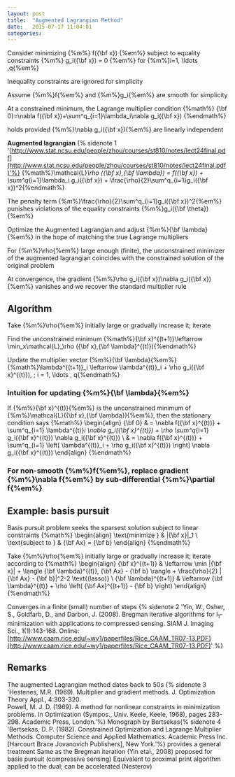 ```yaml
---
layout: post
title:  "Augmented Lagrangian Method"
date:   2015-07-17 11:04:01
categories:
---
```


Consider minimizing {%m%} f({\bf x}) {%em%} subject to equality constraints {%m%} g_i({\bf x}) = 0 {%em%} for {%m%}i=1, \ldots ,q{%em%}

Inequality constraints are ignored for simplicity

Assume {%m%}f{%em%} and {%m%}g_i{%em%} are smooth for simplicity

At a constrained minimum, the Lagrange multiplier condition {%math%}  {\bf 0}=\nabla f({\bf x})+\sum^q_{i=1}\lambda_i\nabla g_i({\bf x})  {%endmath%}

holds provided {%m%}\nabla g_i({\bf x}){%em%} are linearly independent

<!--more-->

**Augmented lagrangian** {% sidenote 1 '[http://www.stat.ncsu.edu/people/zhou/courses/st810/notes/lect24final.pdf](http://www.stat.ncsu.edu/people/zhou/courses/st810/notes/lect24final.pdf)'%}
{%math%}\mathcal{L}_\rho ({\bf x},{\bf \lambda}) = f({\bf x}) + \sum^q_{i=1}\lambda_i g_i({\bf x}) + \frac{\rho}{2}\sum^q_{i=1}g_i({\bf x})^2{%endmath%}

The penalty term {%m%}\frac{\rho}{2}\sum^q_{i=1}g_i({\bf x})^2{%em%} punishes violations of the equality constraints {%m%}g_i({\bf \theta}){%em%}

Optimize the Augmented Lagrangian and adjust {%m%}{\bf \lambda}{%em%} in the hope of matching the true Lagrange multipliers

For {%m%}\rho{%em%} large enough (finite), the unconstrained minimizer of the augmented lagrangian coincides with the constrained solution of the original problem

At convergence, the gradient {%m%}\rho g_i({\bf x})\nabla g_i({\bf x}){%em%} vanishes and we recover the standard multiplier rule

## Algorithm

Take {%m%}\rho{%em%} initially large or gradually increase it; iterate

Find the unconstrained minimum
{%math%}{\bf x}^{(t+1)}\leftarrow \min_x\mathcal{L}_\rho ({\bf x},{\bf \lambda}^{(t)}){%endmath%}

Update the multiplier vector {%m%}{\bf \lambda}{%em%}
{%math%}\lambda^{(t+1)}_i \leftarrow \lambda^{(t)}_i + \rho g_i({\bf x}^{(t)}), \; i = 1, \ldots , q{%endmath%}

### Intuition for updating {%m%}{\bf \lambda}{%em%}

If {%m%}{\bf x}^{(t)}{%em%} is the unconstrained minimum of {%m%}\mathcal{L}({\bf x},{\bf \lambda}){%em%}, then the stationary condition says
{%math%}
\begin{align}
{\bf 0} & = \nabla f({\bf x}^{(t))} + \sum^q_{i=1} \lambda^{(t)}_i \nabla g_i({\bf x}^{(t)}) + \rho \sum^q_{i=1} g_i({\bf x}^{(t)}) \nabla g_i({\bf x}^{(t)}) \\
& = \nabla f({\bf x}^{(t))} + \sum^q_{i=1} \left[ \lambda^{(t)}_i + \rho g_i({\bf x}^{(t)}) \right] \nabla g_i({\bf x}^{(t)})
\end{align}
{%endmath%}

### For non-smooth {%m%}f{%em%}, replace gradient {%m%}\nabla f{%em%} by sub-differential {%m%}\partial f{%em%}

## Example: basis pursuit

Basis pursuit problem seeks the sparsest solution subject to linear constraints
{%math%}
\begin{align}
\text{minimize    } & \|{\bf x}\|_1 \\
\text{subject to    } & {\bf Ax} = {\bf b}
\end{align}
{%endmath%}

Take {%m%}\rho{%em%} initially large or gradually increase it; iterate according to
{%math%}
\begin{align}
{\bf x}^{(t+1)}                 & \leftarrow \min \|{\bf x}\| + \langle {\bf \lambda}^{(t)}, {\bf Ax} - {\bf b} \rangle + \frac{\rho}{2} \|{\bf Ax} - {\bf b}\|^2-2 \text{(lasso)} \\
{\bf \lambda}^{(t+1)} & \leftarrow {\bf \lambda}^{(t)} + \rho \left( {\bf Ax}^{(t+1)} - {\bf b} \right) 
\end{align}
{%endmath%}

Converges in a finite (small) number of steps {% sidenote 2 'Yin, W., Osher, S., Goldfarb, D., and Darbon, J. (2008). Bregman iterative algorithms for l<sub>1</sub>-minimization with applications to compressed sensing. SIAM J. Imaging Sci., 1(1):143-168. Online: [http://www.caam.rice.edu/~wy1/paperfiles/Rice_CAAM_TR07-13.PDF](http://www.caam.rice.edu/~wy1/paperfiles/Rice_CAAM_TR07-13.PDF)' %}

## Remarks

The augmented Lagrangian method dates back to 50s {% sidenote 3 'Hestenes, M.R. (1969). Multiplier and gradient methods. J. Optimization Theory Appl., 4:303-320. <br /> Powell, M. J. D. (1969). A method for nonlinear constraints in minimization problems. In Optimization (Sympos., Univ. Keele, Keele, 1968), pages 283-298. Academic Press, London.'%}
Monograph by Bertsekas{% sidenote 4 'Bertsekas, D. P. (1982). Constrained Optimization and Lagrange Multiplier Methods. Computer Science and Applied Mathematics. Academic Press Inc. [Harcourt Brace Jovanovich Publishers], New York.'%} provides a general treatment
Same as the Bregman iteration (Yin etal., 2008) proposed for basis pursuit (compressive sensing)
Equivalent to proximal print algorithm applied to the dual; can be accelerated (Nesterov)

